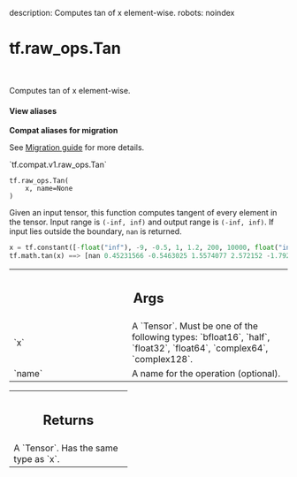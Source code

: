 description: Computes tan of x element-wise.
robots: noindex

# tf.raw_ops.Tan

<!-- Insert buttons and diff -->

<table class="tfo-notebook-buttons tfo-api nocontent" align="left">

</table>



Computes tan of x element-wise.


<section class="expandable">
  <h4 class="showalways">View aliases</h4>
  <p>
<b>Compat aliases for migration</b>
<p>See
<a href="https://www.tensorflow.org/guide/migrate">Migration guide</a> for
more details.</p>
<p>`tf.compat.v1.raw_ops.Tan`</p>
</p>
</section>

<pre class="devsite-click-to-copy prettyprint lang-py tfo-signature-link">
<code>tf.raw_ops.Tan(
    x, name=None
)
</code></pre>



<!-- Placeholder for "Used in" -->

  Given an input tensor, this function computes tangent of every
  element in the tensor. Input range is `(-inf, inf)` and
  output range is `(-inf, inf)`. If input lies outside the boundary, `nan`
  is returned.

  ```python
  x = tf.constant([-float("inf"), -9, -0.5, 1, 1.2, 200, 10000, float("inf")])
  tf.math.tan(x) ==> [nan 0.45231566 -0.5463025 1.5574077 2.572152 -1.7925274 0.32097113 nan]
  ```

<!-- Tabular view -->
 <table class="responsive fixed orange">
<colgroup><col width="214px"><col></colgroup>
<tr><th colspan="2"><h2 class="add-link">Args</h2></th></tr>

<tr>
<td>
`x`<a id="x"></a>
</td>
<td>
A `Tensor`. Must be one of the following types: `bfloat16`, `half`, `float32`, `float64`, `complex64`, `complex128`.
</td>
</tr><tr>
<td>
`name`<a id="name"></a>
</td>
<td>
A name for the operation (optional).
</td>
</tr>
</table>



<!-- Tabular view -->
 <table class="responsive fixed orange">
<colgroup><col width="214px"><col></colgroup>
<tr><th colspan="2"><h2 class="add-link">Returns</h2></th></tr>
<tr class="alt">
<td colspan="2">
A `Tensor`. Has the same type as `x`.
</td>
</tr>

</table>

